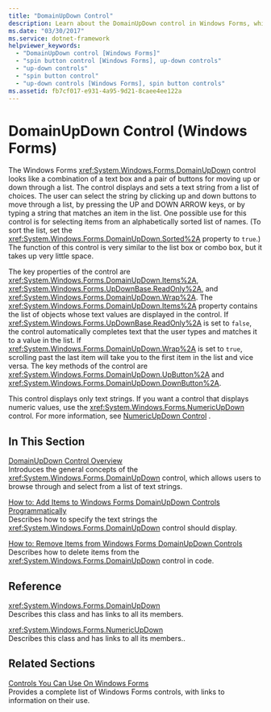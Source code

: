 ```yaml
---
title: "DomainUpDown Control"
description: Learn about the DomainUpDown control in Windows Forms, which looks like a combination of a text box and a pair of buttons for moving up or down through a list.
ms.date: "03/30/2017"
ms.service: dotnet-framework
helpviewer_keywords: 
  - "DomainUpDown control [Windows Forms]"
  - "spin button control [Windows Forms], up-down controls"
  - "up-down controls"
  - "spin button control"
  - "up-down controls [Windows Forms], spin button controls"
ms.assetid: fb7cf017-e931-4a95-9d21-8caee4ee122a
---
```

# DomainUpDown Control (Windows Forms)

The Windows Forms <xref:System.Windows.Forms.DomainUpDown> control looks like a combination of a text box and a pair of buttons for moving up or down through a list. The control displays and sets a text string from a list of choices. The user can select the string by clicking up and down buttons to move through a list, by pressing the UP and DOWN ARROW keys, or by typing a string that matches an item in the list. One possible use for this control is for selecting items from an alphabetically sorted list of names. (To sort the list, set the <xref:System.Windows.Forms.DomainUpDown.Sorted%2A> property to `true`.) The function of this control is very similar to the list box or combo box, but it takes up very little space.  
  
The key properties of the control are <xref:System.Windows.Forms.DomainUpDown.Items%2A>, <xref:System.Windows.Forms.UpDownBase.ReadOnly%2A>, and <xref:System.Windows.Forms.DomainUpDown.Wrap%2A>. The <xref:System.Windows.Forms.DomainUpDown.Items%2A> property contains the list of objects whose text values are displayed in the control. If <xref:System.Windows.Forms.UpDownBase.ReadOnly%2A> is set to `false`, the control automatically completes text that the user types and matches it to a value in the list. If <xref:System.Windows.Forms.DomainUpDown.Wrap%2A> is set to `true`, scrolling past the last item will take you to the first item in the list and vice versa. The key methods of the control are <xref:System.Windows.Forms.DomainUpDown.UpButton%2A> and <xref:System.Windows.Forms.DomainUpDown.DownButton%2A>.  
  
This control displays only text strings. If you want a control that displays numeric values, use the <xref:System.Windows.Forms.NumericUpDown> control. For more information, see [NumericUpDown Control](numericupdown-control-windows-forms.md) .  
  
## In This Section  

[DomainUpDown Control Overview](domainupdown-control-overview-windows-forms.md)  
Introduces the general concepts of the <xref:System.Windows.Forms.DomainUpDown> control, which allows users to browse through and select from a list of text strings.  
  
[How to: Add Items to Windows Forms DomainUpDown Controls Programmatically](how-to-add-items-to-windows-forms-domainupdown-controls-programmatically.md)  
Describes how to specify the text strings the <xref:System.Windows.Forms.DomainUpDown> control should display.  
  
[How to: Remove Items from Windows Forms DomainUpDown Controls](how-to-remove-items-from-windows-forms-domainupdown-controls.md)  
Describes how to delete items from the <xref:System.Windows.Forms.DomainUpDown> control in code.  
  
## Reference  

<xref:System.Windows.Forms.DomainUpDown>  
Describes this class and has links to all its members.  
  
<xref:System.Windows.Forms.NumericUpDown>  
Describes this class and has links to all its members..  
  
## Related Sections  

[Controls You Can Use On Windows Forms](controls-to-use-on-windows-forms.md)  
Provides a complete list of Windows Forms controls, with links to information on their use.
